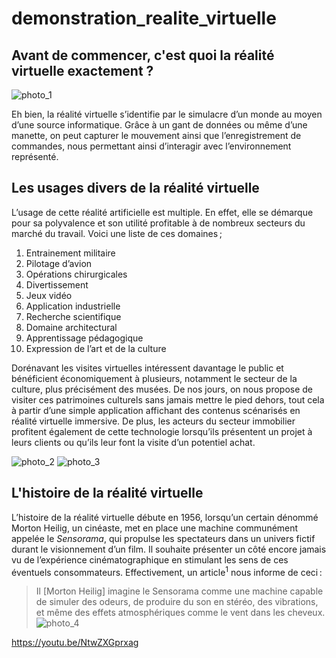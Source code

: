 # demonstration_realite_virtuelle
## Avant de commencer, c'est quoi la réalité virtuelle exactement ?
![photo_1](https://user-images.githubusercontent.com/93718179/144536909-e8ed5ce9-fcbc-4ad6-8ed7-3dca252d2d38.PNG)

Eh bien, la réalité virtuelle s’identifie par le simulacre d’un monde au moyen d’une source informatique. Grâce à un gant de données ou même d’une manette, on peut capturer le mouvement ainsi que l’enregistrement de commandes, nous permettant ainsi d’interagir avec l’environnement représenté.  

## Les usages divers de la réalité virtuelle 
L’usage de cette réalité artificielle est multiple. En effet, elle se démarque pour sa polyvalence et son utilité profitable à de nombreux secteurs du marché du travail. Voici une liste de ces domaines ; 
1. Entrainement militaire 
2. Pilotage d’avion 
3. Opérations chirurgicales 
4. Divertissement  
5. Jeux vidéo 
6. Application industrielle 
7. Recherche scientifique  
8. Domaine architectural 
9. Apprentissage pédagogique 
10. Expression de l’art et de la culture  

Dorénavant les visites virtuelles intéressent davantage le public et bénéficient économiquement à plusieurs, notamment le secteur de la culture, plus précisément des musées. De nos jours, on nous propose de visiter ces patrimoines culturels sans jamais mettre le pied dehors, tout cela à partir d’une simple application affichant des contenus scénarisés en réalité virtuelle immersive. De plus, les acteurs du secteur immobilier profitent également de cette technologie lorsqu’ils présentent un projet à leurs clients ou qu’ils leur font la visite d’un potentiel achat.  

![photo_2](https://user-images.githubusercontent.com/93718179/144538060-29fea85e-f910-4d4b-ae03-7c8e156389d3.PNG)
![photo_3](https://user-images.githubusercontent.com/93718179/144538072-339784fb-6944-49a6-9a3e-3037c9f1d5d7.PNG)

## L'histoire de la réalité virtuelle
L’histoire de la réalité virtuelle débute en 1956, lorsqu’un certain dénommé Morton Heilig, un cinéaste, met en place une machine communément appelée le *Sensorama*, qui propulse les spectateurs dans un univers fictif durant le visionnement d’un film. Il souhaite présenter un côté encore jamais vu de l’expérience cinématographique en stimulant les sens de ces éventuels consommateurs. Effectivement, un article<sup>1</sup> nous informe de ceci :
> Il [Morton Heilig] imagine le Sensorama comme une machine capable de simuler des odeurs, de produire du son en stéréo, des vibrations, et même des effets atmosphériques comme le vent dans les cheveux.
![photo_4](https://user-images.githubusercontent.com/93718179/144541034-fe2399d3-0eb7-43d4-a2e9-4614a1611ed7.PNG)

https://youtu.be/NtwZXGprxag
